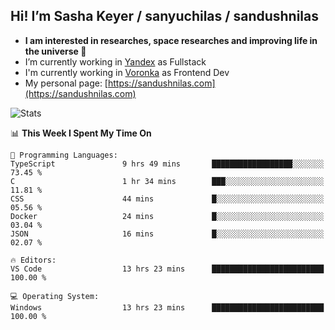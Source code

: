 ## Hi! I’m Sasha Keyer / sanyuchilas / sandushnilas

- **I am interested in researches, space researches and improving life in the universe 🌠** 
- I’m currently working in [Yandex](https://browser.yandex.ru/corp) as Fullstack
- I'm currently working in [Voronka](https://voronka-events.ru/about/) as Frontend Dev
- My personal page: [https://sandushnilas.com](https://sandushnilas.com)

![Stats](https://github-readme-stats.vercel.app/api?username=sanyuchilas&show_icons=true&theme=react&hide=issues&count_private=true&layout=compact)

<!--START_SECTION:waka-->
📊 **This Week I Spent My Time On** 

```text
💬 Programming Languages: 
TypeScript               9 hrs 49 mins       ██████████████████░░░░░░░   73.45 % 
C                        1 hr 34 mins        ███░░░░░░░░░░░░░░░░░░░░░░   11.81 % 
CSS                      44 mins             █░░░░░░░░░░░░░░░░░░░░░░░░   05.56 % 
Docker                   24 mins             █░░░░░░░░░░░░░░░░░░░░░░░░   03.04 % 
JSON                     16 mins             █░░░░░░░░░░░░░░░░░░░░░░░░   02.07 % 

🔥 Editors: 
VS Code                  13 hrs 23 mins      █████████████████████████   100.00 % 

💻 Operating System: 
Windows                  13 hrs 23 mins      █████████████████████████   100.00 % 
```


<!--END_SECTION:waka-->
